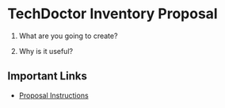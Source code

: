 # TechDoctor Inventory Proposal

1. What are you going to create?

2. Why is it useful?


## Important Links
- [Proposal Instructions](https://make-school-courses.github.io/BEW-1.2-Authentication-and-Associations/#/Projects/proposal)